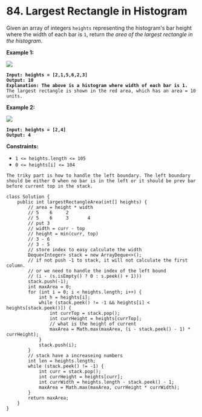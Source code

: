 # 84. Largest Rectangle in Histogram

Given an array of integers `heights` representing the histogram's bar height where the width of each bar is `1`, return _the area of the largest rectangle in the histogram_.

&#x20;

**Example 1:**

![](https://assets.leetcode.com/uploads/2021/01/04/histogram.jpg)

<pre><code><strong>Input: heights = [2,1,5,6,2,3]
</strong><strong>Output: 10
</strong><strong>Explanation: The above is a histogram where width of each bar is 1.
</strong>The largest rectangle is shown in the red area, which has an area = 10 units.
</code></pre>

**Example 2:**

![](https://assets.leetcode.com/uploads/2021/01/04/histogram-1.jpg)

<pre><code><strong>Input: heights = [2,4]
</strong><strong>Output: 4
</strong></code></pre>

&#x20;

**Constraints:**

* `1 <= heights.length <= 105`
* `0 <= heights[i] <= 104`

`The triky part is how to handle the left boundary. The left boundary should be either 0 when no bar is in the left or it should be prev bar before current top in the stack.`

```
class Solution {
    public int largestRectangleArea(int[] heights) {
        // area = height * width
        // 5    6     2
        // 5    6     3       4
        // put 3
        // width = curr - top
        // height = min(curr, top)
        // 3 - 6
        // 3 - 5
        // store index to easy calculate the width
        Deque<Integer> stack = new ArrayDeque<>();
        // if not push -1 to stack, it will not calculate the first column.
        // or we need to handle the index of the left bound
        // (i - (s.isEmpty() ? 0 : s.peek() + 1)))
        stack.push(-1);
        int maxArea = 0;
        for (int i = 0; i < heights.length; i++) {
            int h = heights[i];
            while (stack.peek() != -1 && heights[i] < heights[stack.peek()]) {
                int currTop = stack.pop();
                int currHeight = heights[currTop];
                // what is the height of current
                maxArea = Math.max(maxArea, (i - stack.peek() - 1) * currHeight);
            }
            stack.push(i);
        }
        // stack have a increaseing numbers
        int len = heights.length;
        while (stack.peek() != -1) {
            int curr = stack.pop();
            int currHeight = heights[curr];
            int currWidth = heights.length - stack.peek() - 1;
            maxArea = Math.max(maxArea, currHeight * currWidth);
        }
        return maxArea;
    }
}
```
